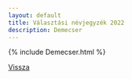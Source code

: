 ```yaml
---
layout: default
title: Választási névjegyzék 2022
description: Demecser
---
```


{% include Demecser.html %}

[Vissza](./)